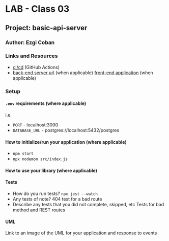 # LAB - Class 03

## Project: basic-api-server

### Author: Ezgi Coban

### Links and Resources

- [ci/cd](https://github.com/ezgi-c/basic-api-server/actions) (GitHub Actions)
- [back-end server url](https://basic-api-server-w60b.onrender.com) (when applicable)
[front-end application](http://xyz.com) (when applicable)

### Setup

#### `.env` requirements (where applicable)

i.e.

- `PORT` - localhost:3000
- `DATABASE_URL` - postgres://localhost:5432/postgres

#### How to initialize/run your application (where applicable)

- `npm start`
- `npx nodemon src/index.js`

#### How to use your library (where applicable)

#### Tests

- How do you run tests?
    `npx jest --watch`
- Any tests of note?
    404 test for a bad route
- Describe any tests that you did not complete, skipped, etc
    Tests for bad method and REST routes

#### UML

Link to an image of the UML for your application and response to events
